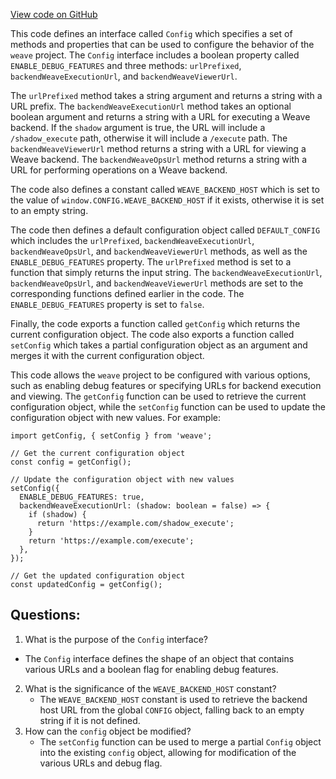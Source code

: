 [View code on GitHub](https://github.com/wandb/weave/weave-js/src/config.ts)

This code defines an interface called `Config` which specifies a set of methods and properties that can be used to configure the behavior of the `weave` project. The `Config` interface includes a boolean property called `ENABLE_DEBUG_FEATURES` and three methods: `urlPrefixed`, `backendWeaveExecutionUrl`, and `backendWeaveViewerUrl`. 

The `urlPrefixed` method takes a string argument and returns a string with a URL prefix. The `backendWeaveExecutionUrl` method takes an optional boolean argument and returns a string with a URL for executing a Weave backend. If the `shadow` argument is true, the URL will include a `/shadow_execute` path, otherwise it will include a `/execute` path. The `backendWeaveViewerUrl` method returns a string with a URL for viewing a Weave backend. The `backendWeaveOpsUrl` method returns a string with a URL for performing operations on a Weave backend.

The code also defines a constant called `WEAVE_BACKEND_HOST` which is set to the value of `window.CONFIG.WEAVE_BACKEND_HOST` if it exists, otherwise it is set to an empty string.

The code then defines a default configuration object called `DEFAULT_CONFIG` which includes the `urlPrefixed`, `backendWeaveExecutionUrl`, `backendWeaveOpsUrl`, and `backendWeaveViewerUrl` methods, as well as the `ENABLE_DEBUG_FEATURES` property. The `urlPrefixed` method is set to a function that simply returns the input string. The `backendWeaveExecutionUrl`, `backendWeaveOpsUrl`, and `backendWeaveViewerUrl` methods are set to the corresponding functions defined earlier in the code. The `ENABLE_DEBUG_FEATURES` property is set to `false`.

Finally, the code exports a function called `getConfig` which returns the current configuration object. The code also exports a function called `setConfig` which takes a partial configuration object as an argument and merges it with the current configuration object.

This code allows the `weave` project to be configured with various options, such as enabling debug features or specifying URLs for backend execution and viewing. The `getConfig` function can be used to retrieve the current configuration object, while the `setConfig` function can be used to update the configuration object with new values. For example:

```
import getConfig, { setConfig } from 'weave';

// Get the current configuration object
const config = getConfig();

// Update the configuration object with new values
setConfig({
  ENABLE_DEBUG_FEATURES: true,
  backendWeaveExecutionUrl: (shadow: boolean = false) => {
    if (shadow) {
      return 'https://example.com/shadow_execute';
    }
    return 'https://example.com/execute';
  },
});

// Get the updated configuration object
const updatedConfig = getConfig();
```
## Questions: 
 1. What is the purpose of the `Config` interface?
   - The `Config` interface defines the shape of an object that contains various URLs and a boolean flag for enabling debug features.
2. What is the significance of the `WEAVE_BACKEND_HOST` constant?
   - The `WEAVE_BACKEND_HOST` constant is used to retrieve the backend host URL from the global `CONFIG` object, falling back to an empty string if it is not defined.
3. How can the `config` object be modified?
   - The `setConfig` function can be used to merge a partial `Config` object into the existing `config` object, allowing for modification of the various URLs and debug flag.